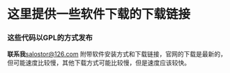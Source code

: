 # 这里提供一些软件下载的下载链接
### 这些代码以GPL的方式发布 
<strong>联系我</strong>salostor@126.com
附带软件安装方式和下载链接，官网的下载是最新的，但可能速度比较慢，其他下载方式可能比较慢，但是速度应该较快。
